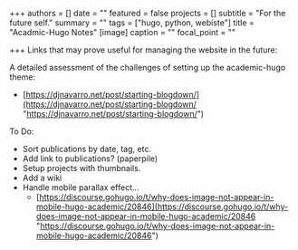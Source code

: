+++
authors = []
date = ""
featured = false
projects = []
subtitle = "For the future self."
summary = ""
tags = ["hugo, python, webiste"]
title = "Acadmic-Hugo Notes"
[image]
caption = ""
focal_point = ""

+++
Links that may prove useful for managing the website in the future:

A detailed assessment of the challenges of setting up the academic-hugo theme:

* [https://djnavarro.net/post/starting-blogdown/](https://djnavarro.net/post/starting-blogdown/ "https://djnavarro.net/post/starting-blogdown/")

To Do:

* Sort publications by date, tag, etc.
* Add link to publications? (paperpile)
* Setup projects with thumbnails.
* Add a wiki
* Handle mobile parallax effect...
  * [https://discourse.gohugo.io/t/why-does-image-not-appear-in-mobile-hugo-academic/20846](https://discourse.gohugo.io/t/why-does-image-not-appear-in-mobile-hugo-academic/20846 "https://discourse.gohugo.io/t/why-does-image-not-appear-in-mobile-hugo-academic/20846")
